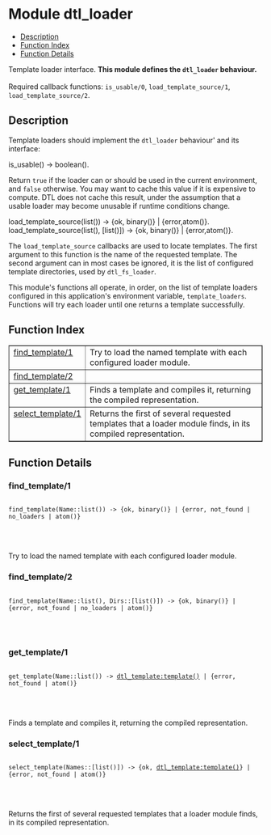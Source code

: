 

# Module dtl_loader #
* [Description](#description)
* [Function Index](#index)
* [Function Details](#functions)


Template loader interface.
__This module defines the `dtl_loader` behaviour.__
<br></br>
 Required callback functions: `is_usable/0`, `load_template_source/1`, `load_template_source/2`.
<a name="description"></a>

## Description ##



Template loaders should implement the `dtl_loader` behaviour'
and its interface:



is_usable() -> boolean().



Return `true` if the loader can or should be used in the
current environment, and `false` otherwise. You may want to
cache this value if it is expensive to compute. DTL does
not cache this result, under the assumption that a usable
loader may become unusable if runtime conditions change.



load_template_source(list()) ->
{ok, binary()} | {error,atom()}.
load_template_source(list(), [list()]) ->
{ok, binary()} | {error,atom()}.



The `load_template_source` callbacks are used to locate
templates. The first argument to this function is the name
of the requested template. The second argument can in most
cases be ignored, it is the list of configured template
directories, used by `dtl_fs_loader`.


This module's functions all operate, in order, on the list of
template loaders configured in this application's environment
variable, `template_loaders`. Functions will try each loader
until one returns a template successfully.<a name="index"></a>

## Function Index ##


<table width="100%" border="1" cellspacing="0" cellpadding="2" summary="function index"><tr><td valign="top"><a href="#find_template-1">find_template/1</a></td><td>Try to load the named template with each configured loader
module.</td></tr><tr><td valign="top"><a href="#find_template-2">find_template/2</a></td><td></td></tr><tr><td valign="top"><a href="#get_template-1">get_template/1</a></td><td>Finds a template and compiles it, returning the compiled
representation.</td></tr><tr><td valign="top"><a href="#select_template-1">select_template/1</a></td><td>Returns the first of several requested templates that a loader
module finds, in its compiled representation.</td></tr></table>


<a name="functions"></a>

## Function Details ##

<a name="find_template-1"></a>

### find_template/1 ###


<pre><code>
find_template(Name::list()) -&gt; {ok, binary()} | {error, not_found | no_loaders | atom()}
</code></pre>

<br></br>


Try to load the named template with each configured loader
module.
<a name="find_template-2"></a>

### find_template/2 ###


<pre><code>
find_template(Name::list(), Dirs::[list()]) -&gt; {ok, binary()} | {error, not_found | no_loaders | atom()}
</code></pre>

<br></br>



<a name="get_template-1"></a>

### get_template/1 ###


<pre><code>
get_template(Name::list()) -&gt; <a href="dtl_template.md#type-template">dtl_template:template()</a> | {error, not_found | atom()}
</code></pre>

<br></br>


Finds a template and compiles it, returning the compiled
representation.
<a name="select_template-1"></a>

### select_template/1 ###


<pre><code>
select_template(Names::[list()]) -&gt; {ok, <a href="dtl_template.md#type-template">dtl_template:template()</a>} | {error, not_found | atom()}
</code></pre>

<br></br>


Returns the first of several requested templates that a loader
module finds, in its compiled representation.
